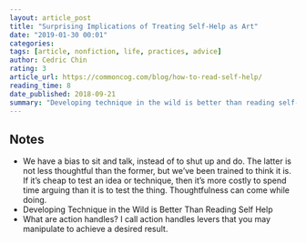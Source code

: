 ```yaml
---
layout: article_post
title: "Surprising Implications of Treating Self-Help as Art"
date: "2019-01-30 00:01"
categories:
tags: [article, nonfiction, life, practices, advice]
author: Cedric Chin
rating: 3
article_url: https://commoncog.com/blog/how-to-read-self-help/
reading_time: 8
date_published: 2018-09-21
summary: "Developing technique in the wild is better than reading self-help."
---
```


## Notes

* We have a bias to sit and talk, instead of to shut up and do. The latter is
not less thoughtful than the former, but we’ve been trained to think it is. If
it’s cheap to test an idea or technique, then it’s more costly to spend time
arguing than it is to test the thing. Thoughtfulness can come while doing.
* Developing Technique in the Wild is Better Than Reading Self Help
* What are action handles? I call action handles levers that you may manipulate
  to achieve a desired result.
